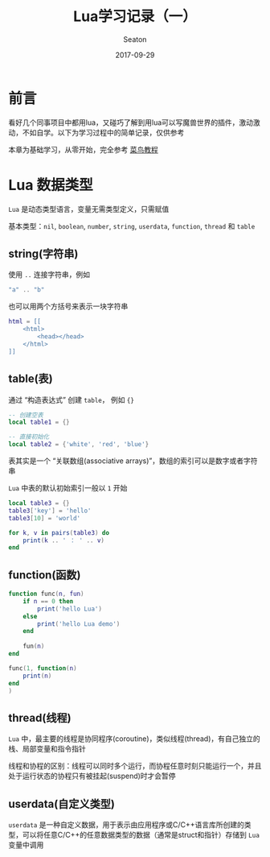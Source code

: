 ﻿---
layout: post
title: Lua学习记录（一）
date:       2017-09-29
author:     Seaton
catalog: true
tags:
    - lua
---

# 前言

看好几个同事项目中都用lua，又碰巧了解到用lua可以写魔兽世界的插件，激动激动，不如自学。以下为学习过程中的简单记录，仅供参考

本章为基础学习，从零开始，完全参考 [菜鸟教程](http://www.runoob.com/lua/lua-tutorial.html)

# Lua 数据类型

`Lua` 是动态类型语言，变量无需类型定义，只需赋值

基本类型：`nil`, `boolean`, `number`, `string`, `userdata`, `function`, `thread` 和 `table`

## string(字符串)

使用 `..` 连接字符串，例如 

```lua
"a" .. "b"
```

也可以用两个方括号来表示一块字符串

```lua
html = [[
    <html>
        <head></head>
    </html>
]]
```

## table(表)

通过 “构造表达式” 创建 `table`， 例如 `{}`

```lua
-- 创建空表
local table1 = {}

-- 直接初始化
local table2 = {'white', 'red', 'blue'}
```

表其实是一个 “关联数组(associative arrays)”，数组的索引可以是数字或者字符串

`Lua` 中表的默认初始索引一般以 `1` 开始

```lua
local table3 = {}
table3['key'] = 'hello'
table3[10] = 'world'

for k, v in pairs(table3) do
    print(k .. ' ： ' .. v)
end
```

## function(函数)

```lua
function func(n, fun)
    if n == 0 then
        print('hello Lua')
    else
        print('hello Lua demo')
    end
    
    fun(n)
end

func(1, function(n)
    print(n)
end
)
```

## thread(线程)

`Lua` 中，最主要的线程是协同程序(coroutine)，类似线程(thread)，有自己独立的栈、局部变量和指令指针

线程和协程的区别：线程可以同时多个运行，而协程任意时刻只能运行一个，并且处于运行状态的协程只有被挂起(suspend)时才会暂停

## userdata(自定义类型)

`userdata` 是一种自定义数据，用于表示由应用程序或C/C++语言库所创建的类型，可以将任意C/C++的任意数据类型的数据（通常是struct和指针）存储到 `Lua` 变量中调用
        




